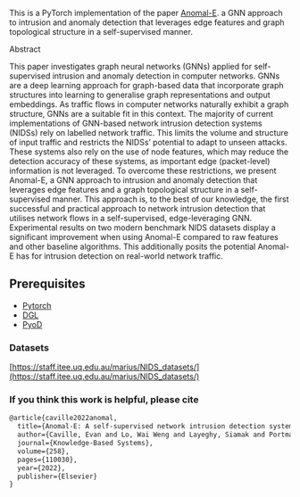 This is a PyTorch implementation of the paper [Anomal-E](https://arxiv.org/pdf/2207.06819.pdf). a GNN approach to intrusion and anomaly detection that leverages edge features and graph topological structure in a self-supervised manner.

Abstract

This paper investigates graph neural networks (GNNs) applied for self-supervised intrusion and anomaly detection in computer networks. GNNs are a deep learning approach for graph-based data that incorporate graph structures into learning to generalise graph representations and output embeddings. As traffic flows in computer networks naturally exhibit a graph structure, GNNs are a suitable fit in this context. The majority of current implementations of GNN-based network intrusion detection systems (NIDSs) rely on labelled network traffic. This limits the volume and structure of input traffic and restricts the NIDSs’ potential to adapt to unseen attacks. These systems also rely on the use of node features, which may reduce the detection accuracy of these systems, as important edge (packet-level) information is not leveraged. To overcome these restrictions, we present Anomal-E, a GNN approach to intrusion and anomaly detection that leverages edge features and a graph topological structure in a self-supervised manner. This approach is, to the best of our knowledge, the first successful and practical approach to network intrusion detection that utilises network flows in a self-supervised, edge-leveraging GNN. Experimental results on two modern benchmark NIDS datasets display a significant improvement when using Anomal-E compared to raw features and other baseline algorithms. This additionally posits the potential Anomal-E has for intrusion detection on real-world network traffic.



## Prerequisites

- [Pytorch](http://pytorch.org/)
- [DGL](https://www.dgl.ai/)
- [PyoD](https://pyod.readthedocs.io/en/latest/)

### Datasets

[https://staff.itee.uq.edu.au/marius/NIDS_datasets/](https://staff.itee.uq.edu.au/marius/NIDS_datasets/)

### If you think this work is helpful, please cite
```latex
@article{caville2022anomal,
  title={Anomal-E: A self-supervised network intrusion detection system based on graph neural networks},
  author={Caville, Evan and Lo, Wai Weng and Layeghy, Siamak and Portmann, Marius},
  journal={Knowledge-Based Systems},
  volume={258},
  pages={110030},
  year={2022},
  publisher={Elsevier}
}
```
